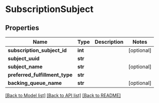# SubscriptionSubject

## Properties
Name | Type | Description | Notes
------------ | ------------- | ------------- | -------------
**subscription_subject_id** | **int** |  | [optional] 
**subject_uuid** | **str** |  | 
**subject_name** | **str** |  | [optional] 
**preferred_fulfillment_type** | **str** |  | 
**backing_queue_name** | **str** |  | [optional] 

[[Back to Model list]](../README.md#documentation-for-models) [[Back to API list]](../README.md#documentation-for-api-endpoints) [[Back to README]](../README.md)

